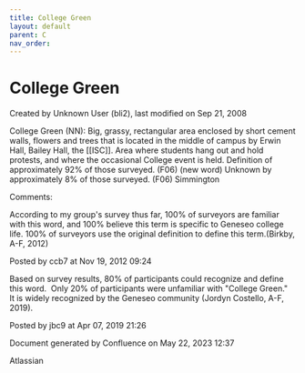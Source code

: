 ```yaml
---
title: College Green
layout: default
parent: C
nav_order:
---
```


# College Green

Created by  Unknown User (bli2), last modified on Sep 21, 2008

College Green (NN): Big, grassy, rectangular area enclosed by short cement walls, flowers and trees that is located in the middle of campus by Erwin Hall, Bailey Hall, the [[ISC]]. Area where students hang out and hold protests, and where the occasional College event is held. Definition of approximately 92% of those surveyed. (F06) (new word) Unknown by approximately 8% of those surveyed. (F06) Simmington

Comments:

According to my group's survey thus far, 100% of surveyors are familiar with this word, and 100% believe this term is specific to Geneseo college life. 100% of surveyors use the original definition to define this term.(Birkby, A-F, 2012)

Posted by ccb7 at Nov 19, 2012 09:24

Based on survey results, 80% of participants could recognize and define this word.  Only 20% of participants were unfamiliar with &quot;College Green.&quot;  It is widely recognized by the Geneseo community (Jordyn Costello, A-F, 2019).

Posted by jbc9 at Apr 07, 2019 21:26

Document generated by Confluence on May 22, 2023 12:37

Atlassian
